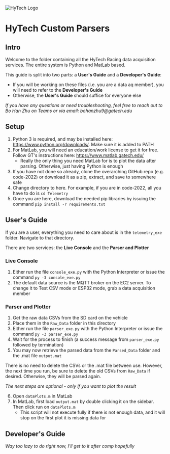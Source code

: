![HyTech Logo](https://hytechracing.gatech.edu/images/hytech_logo_small.png)
# HyTech Custom Parsers
## Intro
Welcome to the folder containing all the HyTech Racing data acquisition services. The entire system is Python and MatLab based.

This guide is split into two parts: a **User's Guide** and a **Developer's Guide**:
- If you will be working on these files (i.e. you are a data aq member), you will need to refer to the **Developer's Guide**
- Otherwise, the **User's Guide** should suffice for everyone else

_If you have any questions or need troubleshooting, feel free to reach out to Bo Han Zhu on Teams or via email: bohanzhu9@gatech.edu_

## Setup
1. Python 3 is required, and may be installed here: https://www.python.org/downloads/. Make sure it is added to PATH
2. For MatLab, you will need an education/work license to get it for free. Follow GT's instructions here: https://www.matlab.gatech.edu/
    - Really the only thing you need MatLab for is to plot the data after parsing. Otherwise, just having Python is enough
3. If you have not done so already, clone the overarching GitHub repo (e.g. code-2022) or download it as a zip, extract, and save to somewhere safe
4. Change directory to here. For example, if you are in code-2022, all you have to do is `cd Telemetry`
5. Once you are here, download the needed pip libraries by issuing the command `pip install -r requirements.txt`

## User's Guide
If you are a user, everything you need to care about is in the `telemetry_exe` folder. Navigate to that directory.

There are two services: the **Live Console** and the **Parser and Plotter**

### Live Console
1. Either run the file `console_exe.py` with the Python Interpreter or issue the command `py -3 console_exe.py`
2. The default data source is the MQTT broker on the EC2 server. To change it to Test CSV mode or ESP32 mode, grab a data acquisition member

### Parser and Plotter
1. Get the raw data CSVs from the SD card on the vehicle
2. Place them in the `Raw_Data` folder in this directory
3. Either run the file `parser_exe.py` with the Python Interpreter or issue the command `py -3 parser_exe.py`
4. Wait for the process to finish (a success message from `parser_exe.py` followed by termination)
5. You may now retrieve the parsed data from the `Parsed_Data` folder and the .mat file `output.mat`

There is no need to delete the CSVs or the .mat file between use. However, the next time you run, be sure to delete the old CSVs from `Raw_Data` if desired. Otherwise, they will be parsed again.

_The next steps are optional - only if you want to plot the result_

6. Open `dataPlots.m` in MatLab
7. In MatLab, first load `output.mat` by double clicking it on the sidebar. Then click run on `dataPlots.m`
    - This script will not execute fully if there is not enough data, and it will stop on the first plot it is missing data for

## Developer's Guide
_Way too lazy to do right now, I'll get to it after comp hopefully_
